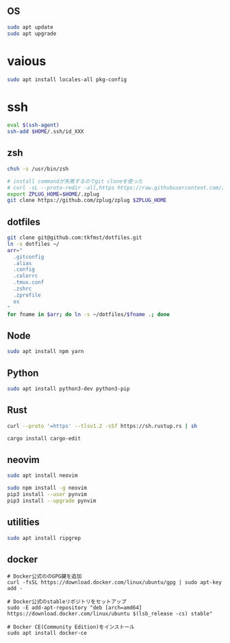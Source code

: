 ## OS

```sh
sudo apt update
sudo apt upgrade
```


# vaious

```sh
sudo apt install locales-all pkg-config
```

# ssh

```sh
eval $(ssh-agent)
ssh-add $HOME/.ssh/id_XXX
```


## zsh

```sh
chsh -s /usr/bin/zsh

# install commandが失敗するのでgit cloneを使った
# curl -sL --proto-redir -all,https https://raw.githubusercontent.com/zplug/installer/master/installer.zsh | zsh
export ZPLUG_HOME=$HOME/.zplug
git clone https://github.com/zplug/zplug $ZPLUG_HOME
```

## dotfiles

```sh
git clone git@github.com:tkfmst/dotfiles.git
ln -s dotfiles ~/
arr="
  .gitconfig
  .alias
  .config
  .colorrc
  .tmux.conf
  .zshrc
  .zprofile
  os
"
for fname in $arr; do ln -s ~/dotfiles/$fname .; done
```

## Node

```sh
sudo apt install npm yarn
```


## Python

```sh
sudo apt install python3-dev python3-pip
```

## Rust

```sh
curl --proto '=https' --tlsv1.2 -sSf https://sh.rustup.rs | sh

cargo install cargo-edit
```

## neovim

```sh
sudo apt install neovim

sudo npm install -g neovim
pip3 install --user pynvim
pip3 install --upgrade pynvim
```

## utilities

```sh
sudo apt install ripgrep
```

## docker

```
# Docker公式ののGPG鍵を追加
curl -fsSL https://download.docker.com/linux/ubuntu/gpg | sudo apt-key add -

# Docker公式のstableリポジトリをセットアップ
sudo -E add-apt-repository "deb [arch=amd64] https://download.docker.com/linux/ubuntu $(lsb_release -cs) stable"

# Docker CE(Community Edition)をインストール
sudo apt install docker-ce
```
